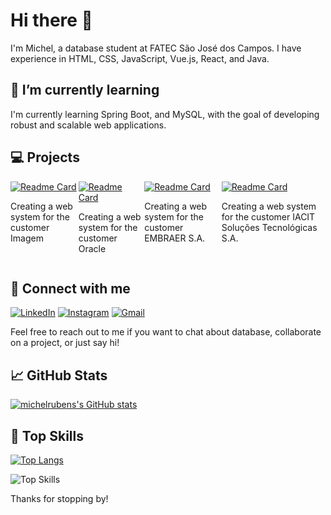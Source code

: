 # Hi there 👋

I'm Michel, a database student at FATEC São José dos Campos. I have experience in HTML, CSS, JavaScript, Vue.js, React, and Java.

## 🌱 I’m currently learning

I'm currently learning Spring Boot, and MySQL, with the goal of developing robust and scalable web applications.

## 💻 Projects

<div style="display: flex; justify-content: center;">
  <div>
    <a href="https://github.com/GroupHextech/HEXTECH-API6sem">
      <img src="https://github-readme-stats.vercel.app/api/pin/?username=GroupHextech&repo=HEXTECH-API6sem&theme=radical" alt="Readme Card">
    </a>
    <p>Creating a web system for the customer Imagem</p>
  </div>
  <div>
    <a href="https://github.com/GroupHextech/HEXTECH-API5sem">
      <img src="https://github-readme-stats.vercel.app/api/pin/?username=GroupHextech&repo=HEXTECH-API5sem&theme=radical" alt="Readme Card">
    </a>
    <p>Creating a web system for the customer Oracle</p>
  </div>
  <div>
    <a href="https://github.com/GroupHextech/HEXTECH-API4sem">
      <img src="https://github-readme-stats.vercel.app/api/pin/?username=GroupHextech&repo=HEXTECH-API4sem&theme=radical" alt="Readme Card">
    </a>
    <p>Creating a web system for the customer EMBRAER S.A.</p>
  </div>
  <div>
    <a href="https://github.com/GroupHextech/HEXTECH-API3sem">
      <img src="https://github-readme-stats.vercel.app/api/pin/?username=GroupHextech&repo=HEXTECH-API3sem&theme=radical" alt="Readme Card">
    </a>
    <p>Creating a web system for the customer IACIT Soluções Tecnológicas S.A.</p>
  </div>
</div>


## 🤝 Connect with me

[![LinkedIn](https://img.shields.io/badge/LinkedIn-0077B5?style=for-the-badge&logo=linkedin&logoColor=white)](https://linkedin.com/in/michelrubens)
[![Instagram](https://img.shields.io/badge/Instagram-E4405F?style=for-the-badge&logo=instagram&logoColor=white)](https://instagram.com/michelrubens)
[![Gmail](https://img.shields.io/badge/Gmail-D14836?style=for-the-badge&logo=gmail&logoColor=white)](mailto:michelrube+fromgithub@gmail.com)

Feel free to reach out to me if you want to chat about database, collaborate on a project, or just say hi!

## 📈 GitHub Stats

[![michelrubens's GitHub stats](https://github-readme-stats.vercel.app/api?username=michelrubens&show_icons=true&theme=radical&repo=github-readme-stats&include_all_commits=true&rank_icon=github)](https://github.com/anuraghazra/github-readme-stats)

## 🌟 Top Skills

[![Top Langs](https://github-readme-stats.vercel.app/api/top-langs/?username=michelrubens&hide_progress=false&layout=compact&theme=radical&langs_count=8)](https://github.com/anuraghazra/github-readme-stats)

![Top Skills](https://skillicons.dev/icons?i=html,css,js,vue,react,java,cpp&perline=10)

Thanks for stopping by!
